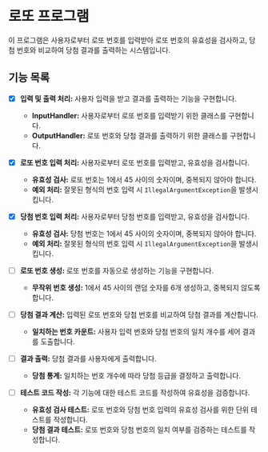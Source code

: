 # **로또 프로그램**

이 프로그램은 사용자로부터 로또 번호를 입력받아 로또 번호의 유효성을 검사하고, 당첨 번호와 비교하여 당첨 결과를 출력하는 시스템입니다.

## **기능 목록**

- [x]  **입력 및 출력 처리:** 사용자 입력을 받고 결과를 출력하는 기능을 구현합니다.
    - **InputHandler:** 사용자로부터 로또 번호를 입력받기 위한 클래스를 구현합니다.
    - **OutputHandler:** 로또 번호와 당첨 결과를 출력하기 위한 클래스를 구현합니다.


- [x]  **로또 번호 입력 처리:** 사용자로부터 로또 번호를 입력받고, 유효성을 검사합니다.
    - **유효성 검사:** 로또 번호는 1에서 45 사이의 숫자이며, 중복되지 않아야 합니다.
    - **예외 처리:** 잘못된 형식의 번호 입력 시 `IllegalArgumentException`을 발생시킵니다.
   


- [x]  **당첨 번호 입력 처리:** 사용자로부터 당첨 번호를 입력받고, 유효성을 검사합니다.
    - **유효성 검사:** 당첨 번호는 1에서 45 사이의 숫자이며, 중복되지 않아야 합니다.
    - **예외 처리:** 잘못된 형식의 번호 입력 시 `IllegalArgumentException`을 발생시킵니다.
   


- [ ]  **로또 번호 생성:** 로또 번호를 자동으로 생성하는 기능을 구현합니다.
    - **무작위 번호 생성:** 1에서 45 사이의 랜덤 숫자를 6개 생성하고, 중복되지 않도록 합니다.
   


- [ ]  **당첨 결과 계산:** 입력된 로또 번호와 당첨 번호를 비교하여 당첨 결과를 계산합니다.
    - **일치하는 번호 카운트:** 사용자 입력 번호와 당첨 번호의 일치 개수를 세어 결과를 도출합니다.
   

- [ ]  **결과 출력:** 당첨 결과를 사용자에게 출력합니다.
    - **당첨 통계:** 일치하는 번호 개수에 따라 당첨 등급을 결정하고 출력합니다.
   


- [ ]  **테스트 코드 작성:** 각 기능에 대한 테스트 코드를 작성하여 유효성을 검증합니다.
    - **유효성 검사 테스트:** 로또 번호와 당첨 번호 입력의 유효성 검사를 위한 단위 테스트를 작성합니다.
    - **당첨 결과 테스트:** 로또 번호와 당첨 번호의 일치 여부를 검증하는 테스트를 작성합니다.
